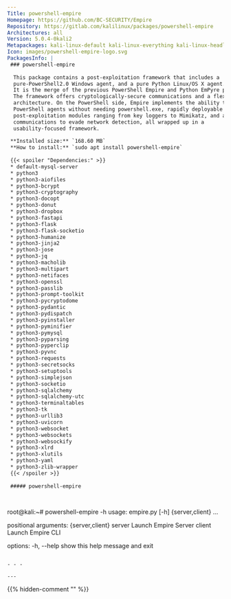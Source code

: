 ```yaml
---
Title: powershell-empire
Homepage: https://github.com/BC-SECURITY/Empire
Repository: https://gitlab.com/kalilinux/packages/powershell-empire
Architectures: all
Version: 5.0.4-0kali2
Metapackages: kali-linux-default kali-linux-everything kali-linux-headless kali-linux-large 
Icon: images/powershell-empire-logo.svg
PackagesInfo: |
 ### powershell-empire
 
  This package contains a post-exploitation framework that includes a
  pure-PowerShell2.0 Windows agent, and a pure Python Linux/OS X agent.
  It is the merge of the previous PowerShell Empire and Python EmPyre projects.
  The framework offers cryptologically-secure communications and a flexible
  architecture. On the PowerShell side, Empire implements the ability to run
  PowerShell agents without needing powershell.exe, rapidly deployable
  post-exploitation modules ranging from key loggers to Mimikatz, and adaptable
  communications to evade network detection, all wrapped up in a
  usability-focused framework.
 
 **Installed size:** `168.60 MB`  
 **How to install:** `sudo apt install powershell-empire`  
 
 {{< spoiler "Dependencies:" >}}
 * default-mysql-server
 * python3
 * python3-aiofiles
 * python3-bcrypt
 * python3-cryptography
 * python3-docopt
 * python3-donut 
 * python3-dropbox
 * python3-fastapi
 * python3-flask
 * python3-flask-socketio
 * python3-humanize
 * python3-jinja2
 * python3-jose
 * python3-jq
 * python3-macholib
 * python3-multipart
 * python3-netifaces
 * python3-openssl
 * python3-passlib
 * python3-prompt-toolkit
 * python3-pycryptodome
 * python3-pydantic
 * python3-pydispatch
 * python3-pyinstaller
 * python3-pyminifier
 * python3-pymysql
 * python3-pyparsing
 * python3-pyperclip
 * python3-pyvnc
 * python3-requests
 * python3-secretsocks
 * python3-setuptools
 * python3-simplejson
 * python3-socketio 
 * python3-sqlalchemy
 * python3-sqlalchemy-utc
 * python3-terminaltables
 * python3-tk
 * python3-urllib3
 * python3-uvicorn
 * python3-websocket
 * python3-websockets
 * python3-websockify
 * python3-xlrd
 * python3-xlutils
 * python3-yaml
 * python3-zlib-wrapper
 {{< /spoiler >}}
 
 ##### powershell-empire
 
 
 ```
 root@kali:~# powershell-empire -h
 usage: empire.py [-h] {server,client} ...
 
 positional arguments:
   {server,client}
     server         Launch Empire Server
     client         Launch Empire CLI
 
 options:
   -h, --help       show this help message and exit
 ```
 
 - - -
 
---
```

{{% hidden-comment "<!--Do not edit anything above this line-->" %}}
